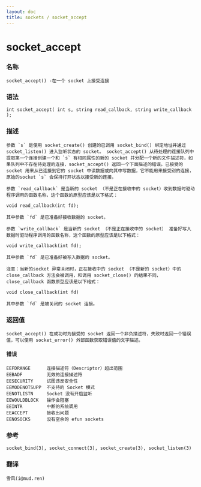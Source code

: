 ```yaml
---
layout: doc
title: sockets / socket_accept
---
```

# socket_accept

### 名称

    socket_accept() -在一个 socket 上接受连接

### 语法

    int socket_accept( int s, string read_callback, string write_callback );

### 描述

    参数 `s` 是使用 socket_create() 创建的已调用 socket_bind() 绑定地址并通过 socket_listen() 进入监听状态的 socket。 socket_accept() 从待处理的连接队列中提取第一个连接创建一个和 `s` 有相同属性的新的 socket 并分配一个新的文件描述符，如果队列中不存在待处理的连接，socket_accept() 返回一个下面描述的错误。已接受的 socket 用来从已连接到它的 socket 中读数据或向其中写数据，它不能用来接受别的连接，原始的socket `s` 会保持打开状态以接受新的连接。

    参数 `read_callback` 是当新的 socket （不是正在接收中的 socket）收到数据时驱动程序调用的函数名称，这个函数的原型应该是以下格式：

    void read_callback(int fd);

    其中参数 `fd` 是已准备好接收数据的 socket。

    参数 `write_callback` 是当新的 socket （不是正在接收中的 socket） 准备好写入数据时驱动程序调用的函数名称，这个函数的原型应该是以下格式：

    void write_callback(int fd);

    其中参数 `fd` 是已准备好被写入数据的 socket。

    注意：当新的socket 异常关闭时，正在接收中的 socket （不是新的 socket）中的 close_callback 方法会被调用，和调用 socket_close() 的结果不同，close_callback 函数原型应该是以下格式：

    void close_callback(int fd)

    其中参数 `fd` 是被关闭的 socket 连接。

### 返回值

    socket_accept() 在成功时为接受的 socket 返回一个非负描述符，失败时返回一个错误值，可以使用 socket_error() 外部函数获取错误值的文字描述。

#### 错误

    EEFDRANGE      连接描述符（Descriptor）超出范围
    EEBADF         无效的连接描述符
    EESECURITY     试图违反安全性
    EEMODENOTSUPP  不支持的 Socket 模式
    EENOTLISTN     Socket 没有开启监听
    EEWOULDBLOCK   操作会阻塞
    EEINTR         中断的系统调用
    EEACCEPT       接收出问题
    EENOSOCKS      没有空余的 efun sockets

### 参考

    socket_bind(3), socket_connect(3), socket_create(3), socket_listen(3)

### 翻译 ###

    雪风(i@mud.ren)
